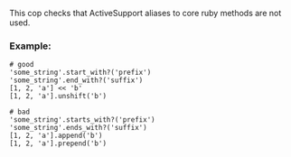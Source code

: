 This cop checks that ActiveSupport aliases to core ruby methods
are not used.

### Example:
    # good
    'some_string'.start_with?('prefix')
    'some_string'.end_with?('suffix')
    [1, 2, 'a'] << 'b'
    [1, 2, 'a'].unshift('b')

    # bad
    'some_string'.starts_with?('prefix')
    'some_string'.ends_with?('suffix')
    [1, 2, 'a'].append('b')
    [1, 2, 'a'].prepend('b')
